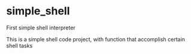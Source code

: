 # simple_shell
First simple shell interpreter  

This is a simple shell code project, with function that accomplish certain shell tasks
